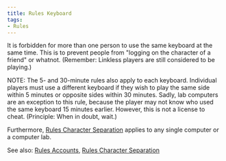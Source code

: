 ```yaml
---
title: Rules Keyboard
tags:
- Rules
---
```


It is forbidden for more than one person to use the same keyboard at the
same time. This is to prevent people from "logging on the character of a
friend" or whatnot. (Remember: Linkless players are still considered to
be playing.)

NOTE: The 5- and 30-minute rules also apply to each keyboard. Individual
players must use a different keyboard if they wish to play the same side
within 5 minutes or opposite sides within 30 minutes. Sadly, lab
computers are an exception to this rule, because the player may not know
who used the same keyboard 15 minutes earlier. However, this is not a
license to cheat. (Principle: When in doubt, wait.)

Furthermore, [Rules Character
Separation](Rules_Character_Separation "wikilink") applies to any single
computer or a computer lab.

See also: [Rules Accounts](Rules_Accounts "wikilink"), [Rules Character
Separation](Rules_Character_Separation "wikilink")
